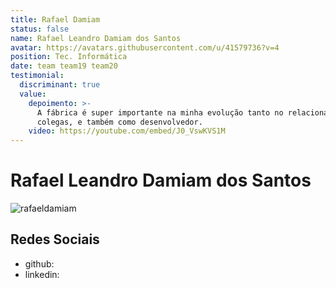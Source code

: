 ```yaml
---
title: Rafael Damiam
status: false
name: Rafael Leandro Damiam dos Santos
avatar: https://avatars.githubusercontent.com/u/41579736?v=4
position: Tec. Informática
date: team team19 team20
testimonial:
  discriminant: true
  value:
    depoimento: >-
      A fábrica é super importante na minha evolução tanto no relacionamento com
      colegas, e também como desenvolvedor. 
    video: https://youtube.com/embed/J0_VswKVS1M
---
```

# Rafael Leandro Damiam dos Santos

![rafaeldamiam](https://avatars.githubusercontent.com/u/41579736?v=4)

## Redes Sociais

- github:
- linkedin:
